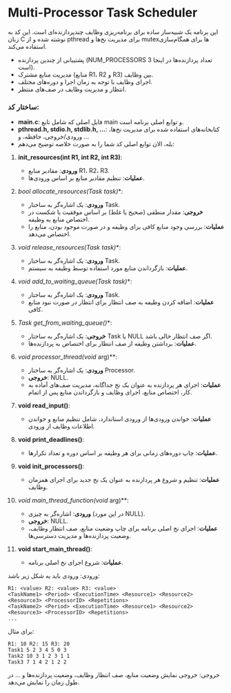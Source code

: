 # Multi-Processor Task Scheduler

این برنامه یک شبیه‌ساز ساده برای برنامه‌ریزی وظایف چندپردازنده‌ای است. این کد به زبان C نوشته شده و از pthread برای مدیریت نخ‌ها و mutexها برای همگام‌سازی استفاده می‌کند.

- پشتیبانی از چندین پردازنده (NUM_PROCESSORS تعداد پردازنده‌ها در اینجا 3 است).
- مدیریت منابع مشترک (منابع R1، R2 و R3) بین وظایف.
- اجرای وظایف با توجه به زمان اجرا و دوره‌های مختلف.
- انتظار و مدیریت وظایف در صف‌های منتظر.

### ساختار کد:
- **main.c**: فایل اصلی که شامل تابع main و توابع اصلی برنامه است.
- **pthread.h, stdio.h, stdlib.h, ...**: کتابخانه‌های استفاده شده برای مدیریت نخ‌ها، ورودی/خروجی، حافظه، و ...
- بله، الان توابع اصلی کد شما را به صورت خلاصه توضیح می‌دهم:

1. **init_resources(int R1, int R2, int R3)**:
   - **ورودی**: مقادیر منابع R1، R2، R3.
   - **عملیات**: تنظیم مقادیر منابع بر اساس ورودی‌ها.

2. **bool allocate_resources(Task* task)**:
   - **ورودی**: یک اشاره‌گر به ساختار Task.
   - **خروجی**: مقدار منطقی (صحیح یا غلط) بر اساس موفقیت یا شکست در اختصاص منابع به وظیفه.
   - **عملیات**: بررسی وجود منابع کافی برای وظیفه و در صورت موجود بودن، منابع را اختصاص می‌دهد.

3. **void release_resources(Task* task)**:
   - **ورودی**: یک اشاره‌گر به ساختار Task.
   - **عملیات**: بازگرداندن منابع مورد استفاده توسط وظیفه به سیستم.

4. **void add_to_waiting_queue(Task* task)**:
   - **ورودی**: یک اشاره‌گر به ساختار Task.
   - **عملیات**: اضافه کردن وظیفه به صف انتظار برای انتظار در صورت نبود منابع کافی.

5. **Task* get_from_waiting_queue()**:
   - **خروجی**: یک اشاره‌گر به ساختار Task یا NULL اگر صف انتظار خالی باشد.
   - **عملیات**: برداشتن وظیفه از صف انتظار برای اختصاص به پردازنده‌ها.

6. **void* processor_thread(void* arg)**:
   - **ورودی**: یک اشاره‌گر به ساختار Processor.
   - **خروجی**: NULL.
   - **عملیات**: اجرای هر پردازنده به عنوان یک نخ جداگانه، مدیریت صف‌های آماده به کار، اختصاص منابع، اجرای وظایف و بازگرداندن منابع پس از اتمام.

7. **void read_input()**:
   - **عملیات**: خواندن ورودی‌ها از ورودی استاندارد، شامل تنظیم منابع و خواندن اطلاعات وظایف از ورودی.

8. **void print_deadlines()**:
   - **عملیات**: چاپ دوره‌های زمانی برای هر وظیفه بر اساس دوره و تعداد تکرارها.

9. **void init_processors()**:
   - **عملیات**: تنظیم و شروع هر پردازنده به عنوان یک نخ جدید برای اجرای همزمان وظایف.

10. **void* main_thread_function(void* arg)**:
    - **ورودی**: اشاره‌گر به چیزی (در این مورد NULL).
    - **خروجی**: NULL.
    - **عملیات**: اجرای نخ اصلی برنامه برای چاپ وضعیت منابع، صف انتظار وظایف، وضعیت پردازنده‌ها و مدیریت دسترسی‌ها.

11. **void start_main_thread()**:
    - **عملیات**: شروع اجرای نخ اصلی برنامه.



ورودی:
ورودی باید به شکل زیر باشد:
```
R1: <value> R2: <value> R3: <value>
<TaskName1> <Period> <ExecutionTime> <Resource1> <Resource2> <Resource3> <ProcessorID> <Repetitions>
<TaskName2> <Period> <ExecutionTime> <Resource1> <Resource2> <Resource3> <ProcessorID> <Repetitions>
...
```
برای مثال:
```
R1: 10 R2: 15 R3: 20
Task1 5 2 3 4 5 0 3
Task2 10 3 1 2 3 1 1
Task3 7 1 4 2 1 2 2
```

خروجی:
خروجی نمایش وضعیت منابع، صف انتظار وظایف، وضعیت پردازنده‌ها و ... در طول زمان را نمایش می‌دهد.




